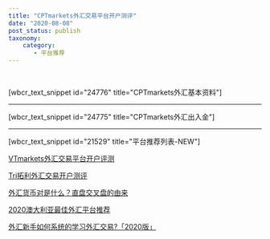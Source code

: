 ```yaml
---
title: "CPTmarkets外汇交易平台开户测评"
date: "2020-08-08"
post_status: publish
taxonomy:
    category: 
       - 平台推荐
---
```


 

\[wbcr\_text\_snippet id="24776" title="CPTmarkets外汇基本资料"\]

* * *

\[wbcr\_text\_snippet id="24775" title="CPTmarkets外汇出入金"\]

* * *

\[wbcr\_text\_snippet id="21529" title="平台推荐列表-NEW"\]

[VTmarkets外汇交易平台开户评测](https://we.laowei8.com/vtmarkets-reviews.html)

[Tri拓利外汇交易开户测评](https://we.laowei8.com/tri-reviews.html)

[外汇货币对是什么？直盘交叉盘的由来](https://we.laowei8.com/selling-currency-pairs.html)

[2020澳大利亚最佳外汇平台推荐](https://we.laowei8.com/best-australia-broker.html)

[外汇新手如何系统的学习外汇交易?「2020版」](https://we.laowei8.com/how-to-learn-forex.html)
